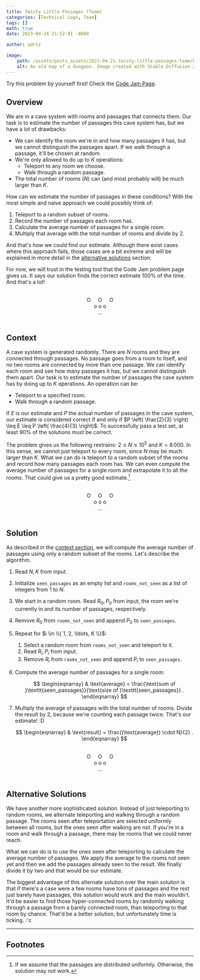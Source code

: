 ```yaml
---
title: Twisty Little Passages (Team)
categories: [Technical Logs, Team]
tags: []
math: true
date: 2023-04-24 21:52:01 -0600

author: adriz

image:
    path: /assets/posts_assets/2023-04-21-twisty-little-passages-team/Little-Old-Map.jpg
    alt: An old map of a dungeon. Image created with Stable Diffusion 2.1.
---
```


Try this problem by yourself first! Check the [Code Jam Page](https://codingcompetitions.withgoogle.com/codejam/round/0000000000876ff1/0000000000a45fc0#analysis).

## Overview

We are in a cave system with rooms and passages that connects them. Our task is to estimate the number of passages this cave system has, but we have a lot of drawbacks:

- We can identify the room we're in and how many passages it has, but we cannot distinguish the passages apart. If we walk through a passage, it'll be chosen at random.
- We're only allowed to do up to $K$ operations:
    - Teleport to any room we choose.
    - Walk through a random passage.
- The total number of rooms ($N$) can (and most probably will) be much larger than $K$.

How can we estimate the number of passages in these conditions? With the most simple and naive approach we could possibly think of:

1. Teleport to a random subset of rooms.
1. Record the number of passages each room has.
1. Calculate the average number of passages for a single room.
1. Multiply that average with the total number of rooms and divide by 2.

And that's how we could find our estimate. Although there exist cases where this approach fails, those cases are a bit extreme and will be explained in more detail in the [alternative solutions](#alternative-solutions) section.

For now, we will trust in the testing tool that the Code Jam problem page gives us. It says our solution finds the correct estimate 100% of the time. And that's a lot!

<br>
<div style="text-align: center;">O &nbsp; &nbsp; O &nbsp; &nbsp; O</div>
<div style="text-align: center;">o o o</div>
<div style="text-align: center;">...</div>
<br>

## Context

A cave system is generated randomly. There are $N$ rooms and they are connected through passages. No passage goes from a room to itself, and no two rooms are connected by more than one passage. We can identify each room and see how many passages it has, but we cannot distinguish them apart. Our task is to estimate the number of passages the cave system has by doing up to $K$ operations. An operation can be:

- Teleport to a specified room.
- Walk through a random passage.

If $E$ is our estimate and $P$ the actual number of passages in the cave system, our estimate is considered correct if and only if $P \left( \frac{2}{3} \right) \leq E \leq P \left( \frac{4}{3} \right)$. To successfully pass a test set, at least 90% of the solutions must be correct.

The problem gives us the following restrains: $2 \leq N \leq 10^5$ and $K = 8\,000$. In this sense, we cannot just teleport to every room, since $N$ may be much larger than $K$. What we can do is teleport to a random subset of the rooms and record how many passages each room has. We can even compute the average number of passages for a single room and extrapolate it to all the rooms. That could give us a pretty good estimate.[^1]

<br>
<div style="text-align: center;">O &nbsp; &nbsp; O &nbsp; &nbsp; O</div>
<div style="text-align: center;">o o o</div>
<div style="text-align: center;">...</div>
<br>

## Solution

As described in the [context section](#context), we will compute the average number of passages using only a random subset of the rooms. Let's describe the algorithm.

1. Read $N, K$ from input.
1. Initialize `seen_passages` as an empty list and `rooms_not_seen` as a list of integers from 1 to $N$.
1. We start in a random room. Read $R_0, P_0$ from input, the room we're currently in and its number of passages, respectively.
1. Remove $R_0$ from `rooms_not_seen` and append $P_0$ to `seen_passages`.
1. Repeat for $i \in \\{ 1, 2, \ldots, K \\}$:
    1. Select a random room from `rooms_not_seen` and teleport to it.
    1. Read $R_i, P_i$ from input.
    1. Remove $R_i$ from `rooms_not_seen` and append $P_i$ to `seen_passages`.
1. Compute the average number of passages for a single room:

    $$
    \begin{eqnarray}
    & \text{average} = \frac{\text{sum of }\texttt{seen_passages}}{\text{size of }\texttt{seen_passages}} .
    \end{eqnarray}
    $$
1. Multiply the average of passages with the total number of rooms. Divide the result by 2, because we're counting each passage twice. That's our estimate! :D

    $$
    \begin{eqnarray}
    & \text{result} = \frac{(\text{average}) \cdot N}{2} .
    \end{eqnarray}
    $$

<br>
<div style="text-align: center;">O &nbsp; &nbsp; O &nbsp; &nbsp; O</div>
<div style="text-align: center;">o o o</div>
<div style="text-align: center;">...</div>
<br>

## Alternative Solutions

We have another more sophisticated solution. Instead of just teleporting to random rooms, we alternate teleporting and walking through a random passage. The rooms seen after teleportation are selected uniformly between all rooms, but the ones seen after walking are not. If you're in a room and walk through a passage, there may be rooms that we could never reach.

What we can do is to use the ones seen after teleporting to calculate the average number of passages. We apply the average to the rooms not seen yet and then we add the passages already seen to the result. We finally divide it by two and that would be our estimate.

The biggest advantage of this alternate solution over the main solution is that if there's a case were a few rooms have tons of passages and the rest just barely have passages, this solution would work and the main wouldn't. It'd be easier to find those hyper-connected rooms by randomly walking through a passage from a barely connected room, than teleporting to that room by chance. That'd be a better solution, but unfortunately time is ticking. :'c

---

## Footnotes

[^1]: If we assume that the passages are distributed uniformly. Otherwise, the solution may not work.
